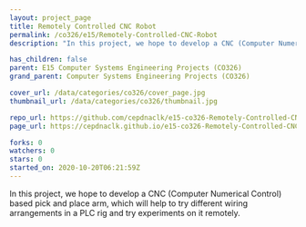 ```yaml
---
layout: project_page
title: Remotely Controlled CNC Robot
permalink: /co326/e15/Remotely-Controlled-CNC-Robot
description: "In this project, we hope to develop a CNC (Computer Numerical Control) based pick and place arm, which will help to try different wiring arrangements in a PLC rig and try experiments on it remotely."

has_children: false
parent: E15 Computer Systems Engineering Projects (CO326)
grand_parent: Computer Systems Engineering Projects (CO326)

cover_url: /data/categories/co326/cover_page.jpg
thumbnail_url: /data/categories/co326/thumbnail.jpg

repo_url: https://github.com/cepdnaclk/e15-co326-Remotely-Controlled-CNC-Robot
page_url: https://cepdnaclk.github.io/e15-co326-Remotely-Controlled-CNC-Robot

forks: 0
watchers: 0
stars: 0
started_on: 2020-10-20T06:21:59Z
---
```

In this project, we hope to develop a CNC (Computer Numerical Control) based pick and place arm, which will help to try different wiring arrangements in a PLC rig and try experiments on it remotely.

